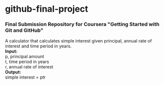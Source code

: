 # github-final-project
### Final Submission Repository for Coursera "Getting Started with Git and GitHub" 


A calculator that calculates simple interest given principal, annual rate of interest and time period in years.
<br>
**Input:** <br>
   p, principal amount <br>
   t, time period in years<br>
   r, annual rate of interest<br>
**Output:** <br>
   simple interest = p*t*r
